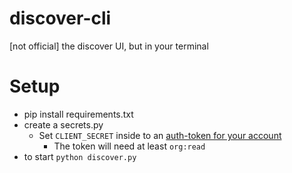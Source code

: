 # discover-cli
[not official] the discover UI, but in your terminal

# Setup
- pip install requirements.txt
- create a secrets.py
  - Set `CLIENT_SECRET` inside to an [auth-token for your account](https://sentry.io/settings/account/api/auth-tokens/)
	- The token will need at least `org:read`
- to start `python discover.py`
